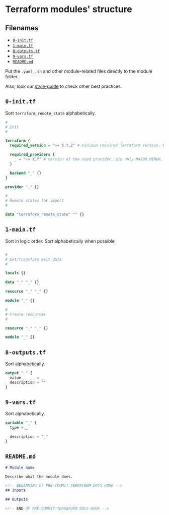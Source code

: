 # Terraform modules' structure

## Filenames <!-- omit in toc -->

* [`0-init.tf`](#0-inittf)
* [`1-main.tf`](#1-maintf)
* [`8-outputs.tf`](#8-outputstf)
* [`9-vars.tf`](#9-varstf)
* [`README.md`](#readmemd)

Put the `.yaml`, `.sh` and other module-related files directly to the module folder.

Also, look our [style-guide](style-guide.md) to check other best practices.

## `0-init.tf`

Sort `terraform_remote_state` alphabetically.

```terraform
#
# Init
#

terraform {
  required_version = ">= X.Y.Z" # minimum required Terraform version. Use the oldest version if possible.

  required_providers {
    _ = "~> X.Y" # version of the used provider, pin only MAJOR.MINOR. Use the newest version if possible.
  }

  backend "_" {}
}

provider "_" {}

#
# Remote states for import
#

data "terraform_remote_state" "" {}

```


## `1-main.tf`

Sort in logic order. Sort alphabetically when possible.

```terraform

#
# Get/transform exit data
#

locals {}

data "_" "_" {}

resource "_" "_" {}

module "_" {}

#
# Create resources
#

resource "_" "_" {}

module "_" {}

```

## `8-outputs.tf`

Sort alphabetically.

```terraform
output "_" {
  value       = _
  description = ""
}

```

## `9-vars.tf`

Sort alphabetically.

```terraform
variable "_" {
  type = _

  description = "_"
}

```

## `README.md`

```md
# Module name

Describe what the module does.

<!-- BEGINNING OF PRE-COMMIT-TERRAFORM DOCS HOOK -->
## Inputs

## Outputs

<!-- END OF PRE-COMMIT-TERRAFORM DOCS HOOK -->

```
